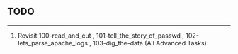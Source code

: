 ## TODO
-------
1. Revisit 100-read_and_cut , 101-tell_the_story_of_passwd , 102-lets_parse_apache_logs , 103-dig_the-data (All Advanced Tasks)

